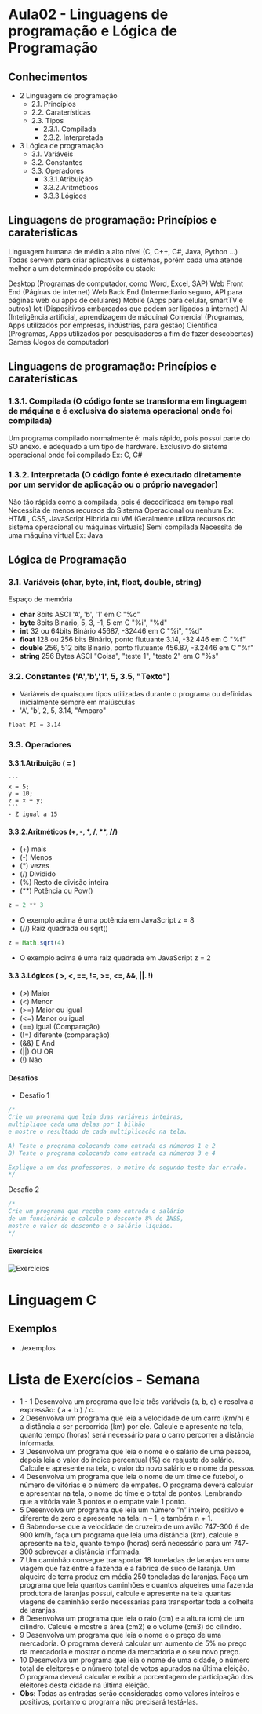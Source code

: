 # Aula02 - Linguagens de programação e Lógica de Programação

## Conhecimentos
- 2 Linguagem de programação
	- 2.1. Princípios
	- 2.2. Caraterísticas
	- 2.3. Tipos 
		- 2.3.1. Compilada
		- 2.3.2. Interpretada
- 3 Lógica de programação
	- 3.1. Variáveis
	- 3.2. Constantes
	- 3.3. Operadores
		- 3.3.1.Atribuição
		- 3.3.2.Aritméticos
		- 3.3.3.Lógicos

## Linguagens de programação: Princípios e caraterísticas
Linguagem humana de médio a alto nível (C, C++, C#, Java, Python ...) Todas servem para criar aplicativos e sistemas, porém cada uma atende melhor a um determinado propósito ou stack:

Desktop (Programas de computador, como Word, Excel, SAP)
Web Front End (Páginas de internet)
Web Back End (Intermediário seguro, API para páginas web ou apps de celulares)
Mobile (Apps para celular, smartTV e outros)
Iot (Dispositivos embarcados que podem ser ligados a internet)
AI (Inteligência artificial, aprendizagem de máquina)
Comercial (Programas, Apps utilizados por empresas, indústrias, para gestão)
Científica (Programas, Apps utilizados por pesquisadores a fim de fazer descobertas)
Games (Jogos de computador)

## Linguagens de programação: Princípios e caraterísticas
### 1.3.1. Compilada (O código fonte se transforma em linguagem de máquina e é exclusiva do sistema operacional onde foi compilada)
Um programa compilado normalmente é:
mais rápido, pois possui parte do SO anexo.
é adequado a um tipo de hardware.
Exclusivo do sistema operacional onde foi compilado
Ex: C, C#
### 1.3.2. Interpretada (O código fonte é executado diretamente por um servidor de aplicação ou o próprio navegador)
Não tão rápida como a compilada, pois é decodificada em tempo real
Necessita de menos recursos do Sistema Operacional ou nenhum
Ex: HTML, CSS, JavaScript
Hibrida ou VM (Geralmente utiliza recursos do sistema operacional ou máquinas virtuais)
Semi compilada
Necessita de uma máquina virtual
Ex: Java

## Lógica de Programação
### 3.1. Variáveis (char, byte, int, float, double, string)
Espaço de memória
- **char** 8bits ASCI 'A', 'b', '1' em C "%c"
- **byte** 8bits Binário, 5, 3, -1, 5 em C "%i", "%d"
- **int** 32 ou 64bits Binário 45687, -32446 em C "%i", "%d"
- **float** 128 ou 256 bits Binário, ponto flutuante 3.14, -32.446 em C "%f"
- **double** 256, 512 bits Binário, ponto flutuante 456.87, -3.2446 em C "%f"
- **string** 256 Bytes ASCI "Coisa", "teste 1", "teste 2" em C "%s"

### 3.2. Constantes ('A','b','1', 5, 3.5, "Texto")
- Variáveis de quaisquer tipos utilizadas durante o programa ou definidas inicialmente sempre em maiúsculas
- 'A', 'b', 2, 5, 3.14, "Amparo"
```
float PI = 3.14
```
### 3.3. Operadores
#### 3.3.1.Atribuição ( = )
    ```
    x = 5;
    y = 10;
    z = x + y;
    ```
    - Z igual a 15
#### 3.3.2.Aritméticos (+, -, *, /, **, //)
- (+) mais
- (-) Menos
- (*) vezes
- (/) Dividido
- (%) Resto de divisão inteira
- (**) Potência ou Pow()
```js
z = 2 ** 3
```
- O exemplo acima é uma potência em JavaScript z = 8
- (//) Raiz quadrada ou sqrt()
```js
z = Math.sqrt(4)
```
- O exemplo acima é uma raiz quadrada em JavaScript z = 2

#### 3.3.3.Lógicos ( >, <, ==, !=, >=, <=, &&, ||. !)
- (>) Maior
- (<) Menor
- (>=) Maior ou igual
- (<=) Manor ou igual
- (==) igual (Comparação)
- (!=) diferente (comparação)
- (&&) E And
- (||) OU OR
- (!) Não

#### Desafios
- Desafio 1 
```c
/*
Crie um programa que leia duas variáveis inteiras, 
multiplique cada uma delas por 1 bilhão
e mostre o resultado de cada multiplicação na tela.

A) Teste o programa colocando como entrada os números 1 e 2
B) Teste o programa colocando como entrada os números 3 e 4

Explique a um dos professores, o motivo do segundo teste dar errado.
*/
```
Desafio 2
```c
/*
Crie um programa que receba como entrada o salário
de um funcionário e calcule o desconto 8% de INSS,
mostre o valor do desconto e o salário líquido.
*/
```

#### Exercícios
![Exercícios](./exerc1.jpg)

# Linguagem C
## Exemplos
- ./exemplos
# Lista de Exercícios - Semana
- 1 - 1 Desenvolva um programa que leia três variáveis (a, b, c) e resolva a expressão: ( a + b ) / c.
- 2 Desenvolva um programa que leia a velocidade de um carro (km/h) e a distância a ser percorrida (km) por ele. Calcule e apresente na tela, quanto tempo (horas) será necessário para o carro percorrer a distância informada.
- 3 Desenvolva um programa que leia o nome e o salário de uma pessoa, depois leia o valor do índice percentual (%) de reajuste do salário. Calcule e apresente na tela, o valor do novo salário e o nome da pessoa.
- 4 Desenvolva um programa que leia o nome de um time de futebol, o número de vitórias e o número de empates. O programa deverá calcular e apresentar na tela, o nome do time e o total de pontos. Lembrando que a vitória vale 3 pontos e o empate vale 1 ponto.
- 5 Desenvolva um programa que leia um número ”n” inteiro, positivo e diferente de zero e apresente na tela: n – 1, e também n + 1.
- 6 Sabendo-se que a velocidade de cruzeiro de um avião 747-300 é de 900 km/h, faça um programa que leia uma distância (km), calcule e apresente na tela, quanto tempo (horas) será necessário para um 747-300 sobrevoar a distância informada.
- 7 Um caminhão consegue transportar 18 toneladas de laranjas em uma viagem que faz entre a fazenda e a fábrica de suco de laranja. Um alqueire de terra produz em média 250 toneladas de laranjas. Faça um programa que leia quantos caminhões e quantos alqueires uma fazenda produtora de laranjas possui, calcule e apresente na tela quantas viagens de caminhão serão necessárias para transportar toda a colheita de laranjas.
- 8 Desenvolva um programa que leia o raio (cm) e a altura (cm) de um cilindro. Calcule e mostre a área (cm2) e o volume (cm3) do cilindro.
- 9 Desenvolva um programa que leia o nome e o preço de uma mercadoria. O programa deverá calcular um aumento de 5% no preço da mercadoria e mostrar o nome da mercadoria e o seu novo preço.
- 10 Desenvolva um programa que leia o nome de uma cidade, o número total de eleitores e o número total de votos apurados na última eleição. O programa deverá calcular e exibir a porcentagem de participação dos eleitores desta cidade na última eleição.
- **Obs**: Todas as entradas serão consideradas como valores inteiros e positivos, portanto o programa não precisará testá-las.
